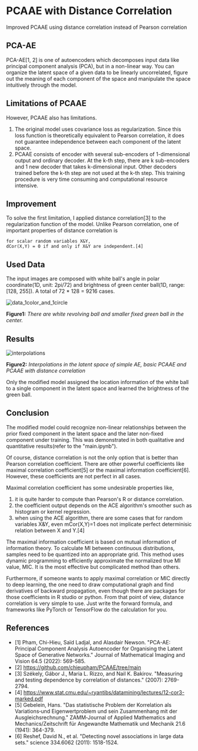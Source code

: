 # PCAAE with Distance Correlation
Improved PCAAE using distance correlation instead of Pearson correlation


## PCA-AE
PCA-AE[1, 2] is one of autoencoders which decomposes input data like principal component analysis (PCA), but in a non-linear way. You can organize the latent space of a given data to be linearly uncorrelated, figure out the meaning of each component of the space and manipulate the space intuitively through the model. 


## Limitations of PCAAE
However, PCAAE also has limitations.
  1. The original model uses covariance loss as regularization. Since this loss function is theoretically equivalent to Pearson correlation, it does not guarantee independence between each component of the latent space.
  2. PCAAE consists of encoder with several sub-encoders of 1-dimensional output and ordinary decoder. At the k-th step, there are k sub-encoders and 1 new decoder that takes k-dimensional input. Other decoders trained before the k-th step are not used at the k-th step. This training procedure is very time consuming and computational resource intensive.


## Improvement
To solve the first limitation, I applied distance correlation[3] to the regularization function of the model. Unlike Pearson correlation, one of important properties of distance correlation is 

    for scalar random variables X&Y, 
    dCor(X,Y) = 0 if and only if X&Y are independent.[4]
 

## Used Data
The input images are composed with white ball's angle in polar coordinate(1D, unit: 2pi/72) and brightness of green center ball(1D, range: [128, 255]). A total of 72 * 128 = 9216 cases. 

![data_1color_and_1circle](https://github.com/disin7c9/PCAAE-with-Distance-Correlation/assets/94789911/f3ae87e9-43ee-4dc4-9043-e4bd918dd303)


**Figure1:** *There are white revolving ball and smaller fixed green ball in the center.*
   
    
## Results

![interpolations](https://github.com/disin7c9/PCAAE-with-Distance-Correlation/assets/94789911/5d517d38-70a2-4505-a12d-3f72f77fd9ff)


**Figure2:** *Interpolations in the latent space of simple AE, basic PCAAE and PCAAE with distance correlation*

Only the modified model assigned the location information of the white ball to a single component in the latent space and learned the brightness of the green ball.


## Conclusion
The modified model could recognize non-linear relationships between the prior fixed component in the latent space and the later non-fixed component under training. This was demonstrated in both qualitative and quantitative results(refer to the "main.ipynb").

Of course, distance correlation is not the only option that is better than Pearson correlation coefficient. There are other powerful coefficients like maximal correlation coefficient[5] or the maximal information coefficient[6]. However, these coefficients are not perfect in all cases.

Maximal correlation coefficient has some undesirable properties like,
  1. it is quite harder to compute than Pearson's R or distance correlation.
  2. the coefficient output depends on the ACE algorithm's smoother such as histogram or kernel regression.
  3. when using the ACE algorithm, there are some cases that for random variables X&Y, even mCor(X,Y)=1 does not implicate perfect determinisic relation between X and Y.[4]

The maximal information coefficient is based on mutual information of information theory. To calculate MI between continuous distributions, samples need to be quantized into an appropriate grid. This method uses dynamic programming to efficiently approximate the normalized true MI value, MIC. It is the most effective but complicated method than others.

Furthermore, if someone wants to apply maximal correlation or MIC directly to deep learning, the one need to draw computational graph and find derivatives of backward propagation, even though there are packages for those coefficients in R studio or python. From that point of view, distance correlation is very simple to use. Just write the forward formula, and frameworks like PyTorch or TensorFlow do the calculation for you.


## References
- [1] Pham, Chi-Hieu, Saïd Ladjal, and Alasdair Newson. "PCA-AE: Principal Component Analysis Autoencoder for Organising the Latent Space of Generative Networks." Journal of Mathematical Imaging and Vision 64.5 (2022): 569-585.
- [2] https://github.com/chieupham/PCAAE/tree/main
- [3] Székely, Gábor J., Maria L. Rizzo, and Nail K. Bakirov. "Measuring and testing dependence by correlation of distances." (2007): 2769-2794.
- [4] https://www.stat.cmu.edu/~ryantibs/datamining/lectures/12-cor3-marked.pdf
- [5] Gebelein, Hans. "Das statistische Problem der Korrelation als Variations‐und Eigenwertproblem und sein Zusammenhang mit der Ausgleichsrechnung." ZAMM‐Journal of Applied Mathematics and Mechanics/Zeitschrift für Angewandte Mathematik und Mechanik 21.6 (1941): 364-379.
- [6] Reshef, David N., et al. "Detecting novel associations in large data sets." science 334.6062 (2011): 1518-1524.
